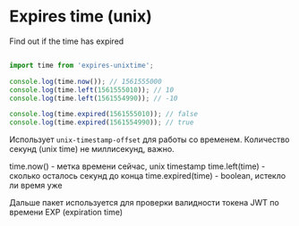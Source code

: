 # Expires time (unix)

Find out if the time has expired

```js

import time from 'expires-unixtime';

console.log(time.now()); // 1561555000
console.log(time.left(1561555010)); // 10
console.log(time.left(1561554990)); // -10

console.log(time.expired(1561555010)); // false
console.log(time.expired(1561554990)); // true

```


Использует `unix-timestamp-offset` для работы со временем. Количество секунд (unix time) не миллисекунд, важно. 

time.now() - метка времени сейчас, unix timestamp
time.left(time) - сколько осталось секунд до конца
time.expired(time) - boolean, истекло ли время уже

Дальше пакет используется для проверки валидности токена JWT по времени EXP (expiration time) 

